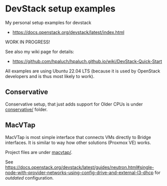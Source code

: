 # DevStack setup examples

My personal setup examples for devstack
- https://docs.openstack.org/devstack/latest/index.html

WORK IN PROGRESS!

See also my wiki page for details:
- https://github.com/hpaluch/hpaluch.github.io/wiki/DevStack-Quick-Start

All examples are using Ubuntu 22.04 LTS (because it is used by OpenStack developers and is thus
most likely to work).

## Conservative

Conservative setup, that just adds support for Older CPUs
is under [conservative/](conservative/) folder.


## MacVTap

MacVTap is most simple interface that connects VMs directly to Bridge interfaces. It is similar
to way how other solutions (Proxmox VE) works.

Project files are under [macvtap/](macvtap/).

See https://docs.openstack.org/devstack/latest/guides/neutron.html#single-node-with-provider-networks-using-config-drive-and-external-l3-dhcp
for *outdated* configuration.


